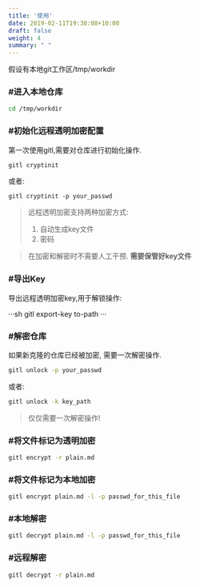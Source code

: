 ```yaml
---
title: '使用'
date: 2019-02-11T19:30:08+10:00
draft: false
weight: 4
summary: " "
---
```

 


假设有本地git工作区/tmp/workdir

### #进入本地仓库
```sh
cd /tmp/workdir
````
### #初始化远程透明加密配置

第一次使用gitl,需要对仓库进行初始化操作.

```sh
gitl cryptinit
````
或者:

```
gitl cryptinit -p your_passwd
```


>远程透明加密支持两种加密方式:
>1. 自动生成key文件
>2. 密码

>在加密和解密时不需要人工干预. **需要保管好key文件**

### #导出Key

导出远程透明加密key,用于解锁操作:  

···sh
gitl export-key to-path
···

### #解密仓库

如果新克隆的仓库已经被加密, 需要一次解密操作.

```sh
gitl unlock -p your_passwd
```
或者:
```sh
gitl unlock -k key_path
```

> 仅仅需要一次解密操作!


### #将文件标记为透明加密
```sh
gitl encrypt -r plain.md
````

### #将文件标记为本地加密
```sh
gitl encrypt plain.md -l -p passwd_for_this_file 
```

### #本地解密
```sh
gitl decrypt plain.md -l -p passwd_for_this_file
```

### #远程解密
```sh
gitl decrypt -r plain.md
```